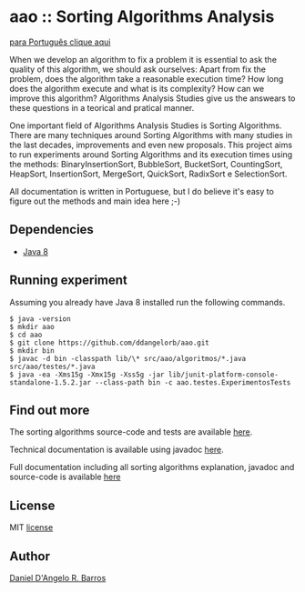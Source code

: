 # aao :: Sorting Algorithms Analysis
[para Português clique aqui](https://github.com/ddangelorb/aao/blob/master/README.md)

When we develop an algorithm to fix a problem it is essential to ask the quality of this algorithm, we should ask ourselves: Apart from fix the problem, does the algorithm take a reasonable execution time? How long does the algorithm execute and what is its complexity? How can we improve this algorithm? Algorithms Analysis Studies give us the answears to these questions in a teorical and pratical manner.

One important field of Algorithms Analysis Studies is Sorting Algorithms. There are many techniques around Sorting Algorithms with many studies in the last decades, improvements and even new proposals. This project aims to run experiments around Sorting Algorithms and its execution times using the methods: BinaryInsertionSort, BubbleSort, BucketSort, CountingSort, HeapSort,
InsertionSort, MergeSort, QuickSort, RadixSort e SelectionSort.

All documentation is written in Portuguese, but I do believe it's easy to figure out the methods and main idea here ;-)

Dependencies
------------
* [Java 8](https://docs.oracle.com/javase/8/docs/technotes/guides/install/install_overview.html)

Running experiment
------------
Assuming you already have Java 8 installed run the following commands.

    $ java -version
	$ mkdir aao
    $ cd aao
    $ git clone https://github.com/ddangelorb/aao.git
    $ mkdir bin
    $ javac -d bin -classpath lib/\* src/aao/algoritmos/*.java src/aao/testes/*.java
    $ java -ea -Xms15g -Xmx15g -Xss5g -jar lib/junit-platform-console-standalone-1.5.2.jar --class-path bin -c aao.testes.ExperimentosTests

Find out more
------------
The sorting algorithms source-code and tests are available [here](https://github.com/ddangelorb/aao/blob/master/src).

Technical documentation is available using javadoc [here](https://github.com/ddangelorb/aao/blob/master/doc/index.html). 

Full documentation including all sorting algorithms explanation, javadoc and source-code is available [here](https://github.com/ddangelorb/aao/blob/master/doc_exp.pdf)


License
------------
MIT [license](https://github.com/ddangelorb/aao/blob/master/LICENSE)

Author
------

[Daniel D'Angelo R. Barros](https://github.com/ddangelorb)